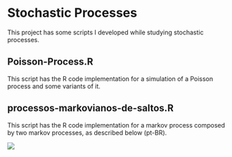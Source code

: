 # Stochastic Processes
This project has some scripts I developed while studying stochastic processes.

## Poisson-Process.R
This script has the R code implementation for a simulation of a Poisson process and some variants of it.

## processos-markovianos-de-saltos.R
This script has the R code implementation for a markov process composed by two markov processes, as described below (pt-BR).

![](processos-markovianos-de-saltos.png)
